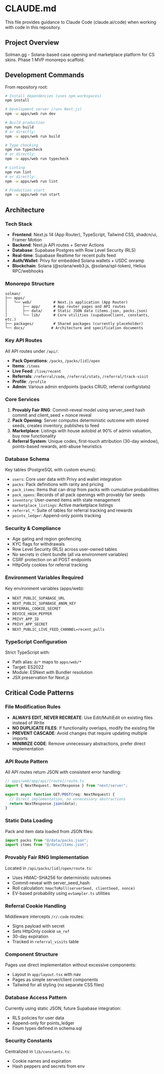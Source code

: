 # CLAUDE.md

This file provides guidance to Claude Code (claude.ai/code) when working with code in this repository.

## Project Overview

Solman.gg - Solana-based case opening and marketplace platform for CS skins. Phase 1 MVP monorepo scaffold.

## Development Commands

From repository root:
```bash
# Install dependencies (uses npm workspaces)
npm install

# Development server (runs Next.js)
npm -w apps/web run dev

# Build production
npm run build
# or directly:
npm -w apps/web run build

# Type checking
npm run typecheck
# or directly:
npm -w apps/web run typecheck

# Linting
npm run lint
# or directly:
npm -w apps/web run lint

# Production start
npm -w apps/web run start
```

## Architecture

### Tech Stack
- **Frontend**: Next.js 14 (App Router), TypeScript, Tailwind CSS, shadcn/ui, Framer Motion
- **Backend**: Next.js API routes + Server Actions
- **Database**: Supabase Postgres with Row Level Security (RLS)
- **Real-time**: Supabase Realtime for recent pulls feed
- **Auth/Wallet**: Privy for embedded Solana wallets + USDC onramp
- **Blockchain**: Solana (@solana/web3.js, @solana/spl-token), Helius RPC/webhooks

### Monorepo Structure
```
solman/
├── apps/
│   └── web/          # Next.js application (App Router)
│       ├── app/      # App router pages and API routes
│       ├── data/     # Static JSON data (items.json, packs.json)
│       └── lib/      # Core utilities (supabaseClient, constants, etc.)
├── packages/         # Shared packages (currently placeholder)
└── docs/            # Architecture and specification documents
```

### Key API Routes

All API routes under `/api/`:
- **Pack Operations**: `/packs`, `/packs/[id]/open`
- **Items**: `/items`
- **Live Feed**: `/live/recent`
- **Referrals**: `/referral/code`, `/referral/stats`, `/referral/track-visit`
- **Profile**: `/profile`
- **Admin**: Various admin endpoints (packs CRUD, referral config/stats)

### Core Services

1. **Provably Fair RNG**: Commit-reveal model using server_seed hash commit and client_seed + nonce reveal
2. **Pack Opening**: Server computes deterministic outcome with stored seeds, creates inventory, publishes to feed
3. **Marketplace**: Listings with house autobid at 90% of admin valuation, buy now functionality
4. **Referral System**: Unique codes, first-touch attribution (30-day window), points-based rewards, anti-abuse heuristics

### Database Schema

Key tables (PostgreSQL with custom enums):
- `users`: Core user data with Privy and wallet integration
- `packs`: Pack definitions with rarity and pricing
- `pack_items`: Items that can drop from packs with cumulative probabilities
- `pack_opens`: Records of all pack openings with provably fair seeds
- `inventory`: User-owned items with state management
- `marketplace_listings`: Active marketplace listings
- `referral_*`: Suite of tables for referral tracking and rewards
- `points_ledger`: Append-only points tracking

### Security & Compliance
- Age gating and region geofencing
- KYC flags for withdrawals
- Row Level Security (RLS) across user-owned tables
- No secrets in client bundle (all via environment variables)
- CSRF protection on all POST endpoints
- HttpOnly cookies for referral tracking

### Environment Variables Required

Key environment variables (apps/web):
- `NEXT_PUBLIC_SUPABASE_URL`
- `NEXT_PUBLIC_SUPABASE_ANON_KEY`
- `REFERRAL_COOKIE_SECRET`
- `DEVICE_HASH_PEPPER`
- `PRIVY_APP_ID`
- `PRIVY_APP_SECRET`
- `NEXT_PUBLIC_LIVE_FEED_CHANNEL=recent_pulls`

### TypeScript Configuration

Strict TypeScript with:
- Path alias: `@/*` maps to `apps/web/*`
- Target: ES2022
- Module: ESNext with Bundler resolution
- JSX preservation for Next.js

## Critical Code Patterns

### File Modification Rules
- **ALWAYS EDIT, NEVER RECREATE**: Use Edit/MultiEdit on existing files instead of Write
- **NO DUPLICATE FILES**: If functionality overlaps, modify the existing file
- **PREVENT CASCADE**: Avoid changes that require updating multiple imports
- **MINIMIZE CODE**: Remove unnecessary abstractions, prefer direct implementation

### API Route Pattern
All API routes return JSON with consistent error handling:
```typescript
// apps/web/app/api/[route]/route.ts
import { NextRequest, NextResponse } from "next/server";

export async function GET/POST(req: NextRequest) {
  // Direct implementation, no unnecessary abstractions
  return NextResponse.json(data);
}
```

### Static Data Loading
Pack and item data loaded from JSON files:
```typescript
import packs from "@/data/packs.json";
import items from "@/data/items.json";
```

### Provably Fair RNG Implementation
Located in `/api/packs/[id]/open/route.ts`:
- Uses HMAC-SHA256 for deterministic outcomes
- Commit-reveal with server_seed_hash
- Roll calculation: `hmacToRoll(serverSeed, clientSeed, nonce)`
- EV-based probability using `evSampler.ts` utilities

### Referral Cookie Handling
Middleware intercepts `/r/:code` routes:
- Signs payload with secret
- Sets HttpOnly cookie `sm_ref`
- 30-day expiration
- Tracked in `referral_visits` table

### Component Structure
Pages use direct implementation without excessive components:
- Layout in `app/layout.tsx` with nav
- Pages as simple server/client components
- Tailwind for all styling (no separate CSS files)

### Database Access Pattern
Currently using static JSON, future Supabase integration:
- RLS policies for user data
- Append-only for points_ledger
- Enum types defined in schema.sql

### Security Constants
Centralized in `lib/constants.ts`:
- Cookie names and expiration
- Hash peppers and secrets from env